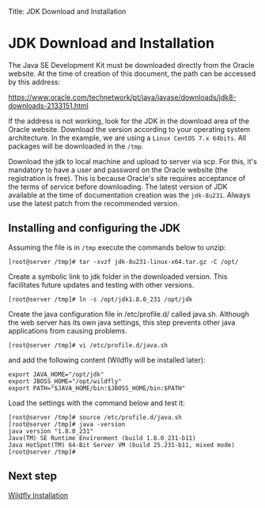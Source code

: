 Title: JDK Download and Installation

# JDK Download and Installation

The Java SE Development Kit must be downloaded directly from the Oracle website. At the time of creation of this document, the path can be accessed by this address:

https://www.oracle.com/technetwork/pt/java/javase/downloads/jdk8-downloads-2133151.html

If the address is not working, look for the JDK in the download area of the Oracle website. Download the version according to your operating system architecture. In the example, we are using a `Linux CentOS 7.x 64bits`. All packages will be downloaded in the `/tmp`.

Download the jdk to local machine and upload to server via scp. For this, it's mandatory to have a user and password on the Oracle website (the registration is free). This is because Oracle's site requires acceptance of the terms of service before downloading. The latest version of JDK available at the time of documentation creation was the `jdk-8u231`. Always use the latest patch from the recommended version.

## Installing and configuring the JDK

Assuming the file is in `/tmp` execute the commands below to unzip:

``` shell
[root@server /tmp]# tar -xvzf jdk-8u231-linux-x64.tar.gz -C /opt/
```
Create a symbolic link to jdk folder in the downloaded version. This facilitates future updates and testing with other versions.

``` shell
[root@server /tmp]# ln -s /opt/jdk1.8.0_231 /opt/jdk
```

Create the java configuration file in /etc/profile.d/ called java.sh. Although the web server has its own java settings, this step prevents other java applications from causing problems.

``` shell
[root@server /tmp]# vi /etc/profile.d/java.sh
```

and add the following content (Wildfly will be installed later):

``` shell
export JAVA_HOME="/opt/jdk"
export JBOSS_HOME="/opt/wildfly"
export PATH="$JAVA_HOME/bin:$JBOSS_HOME/bin:$PATH"
```
Load the settings with the command below and test it:

``` shell
[root@server /tmp]# source /etc/profile.d/java.sh
[root@server /tmp]# java -version
java version "1.8.0_231"
Java(TM) SE Runtime Environment (build 1.8.0_231-b11)
Java HotSpot(TM) 64-Bit Server VM (build 25.231-b11, mixed mode)
[root@server /tmp]#
```

## Next step

[Wildfly Installation][1]

[1]:/en-us/citsmart-platform-9/get-started/installation-and-upgrade/perform-installation/install-wildfly.html
